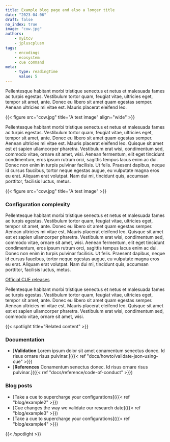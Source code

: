 ```yaml
---
title: Example blog page and also a longer title
date: "2023-04-06"
draft: false
no_index: true
image: "cow.jpg"
authors:
    - myitcv
    - jpluscplusm
tags:
    - encodings
    - ecosystem
    - cue command
meta:
    - type: readingTime
      value: 5
---
```


Pellentesque habitant morbi tristique senectus et netus et malesuada fames ac turpis egestas. Vestibulum tortor quam, feugiat vitae, ultricies eget, tempor sit amet, ante. Donec eu libero sit amet quam egestas semper. Aenean ultricies mi vitae est. Mauris placerat eleifend leo.

{{< figure src="cow.jpg" title="A test image" align="wide" >}}

Pellentesque habitant morbi tristique senectus et netus et malesuada fames ac turpis egestas. Vestibulum tortor quam, feugiat vitae, ultricies eget, tempor sit amet, ante. Donec eu libero sit amet quam egestas semper. Aenean ultricies mi vitae est. Mauris placerat eleifend leo. Quisque sit amet est et sapien ullamcorper pharetra. Vestibulum erat wisi, condimentum sed, commodo vitae, ornare sit amet, wisi. Aenean fermentum, elit eget tincidunt condimentum, eros ipsum rutrum orci, sagittis tempus lacus enim ac dui. Donec non enim in turpis pulvinar facilisis. Ut felis. Praesent dapibus, neque id cursus faucibus, tortor neque egestas augue, eu vulputate magna eros eu erat. Aliquam erat volutpat. Nam dui mi, tincidunt quis, accumsan porttitor, facilisis luctus, metus.

{{< figure src="cow.jpg" title="A test image" >}}

### Configuration complexity

Pellentesque habitant morbi tristique senectus et netus et malesuada fames ac turpis egestas. Vestibulum tortor quam, feugiat vitae, ultricies eget, tempor sit amet, ante. Donec eu libero sit amet quam egestas semper. Aenean ultricies mi vitae est. Mauris placerat eleifend leo. Quisque sit amet est et sapien ullamcorper pharetra. Vestibulum erat wisi, condimentum sed, commodo vitae, ornare sit amet, wisi. Aenean fermentum, elit eget tincidunt condimentum, eros ipsum rutrum orci, sagittis tempus lacus enim ac dui. Donec non enim in turpis pulvinar facilisis. Ut felis. Praesent dapibus, neque id cursus faucibus, tortor neque egestas augue, eu vulputate magna eros eu erat. Aliquam erat volutpat. Nam dui mi, tincidunt quis, accumsan porttitor, facilisis luctus, metus.

[Official CUE releases](https://github.com/cue-lang/cue/releases/)

Pellentesque habitant morbi tristique senectus et netus et malesuada fames ac turpis egestas. Vestibulum tortor quam, feugiat vitae, ultricies eget, tempor sit amet, ante. Donec eu libero sit amet quam egestas semper. Aenean ultricies mi vitae est. Mauris placerat eleifend leo. Quisque sit amet est et sapien ullamcorper pharetra. Vestibulum erat wisi, condimentum sed, commodo vitae, ornare sit amet, wisi.

{{< spotlight title="Related content" >}}

### Documentation

-   [**Validation** Lorem ipsum dolor sit amet conamentum senectus donec. Id risus ornare risus pulvinar.]({{< ref "docs/howto/validate-json-using-cue" >}})
-   [**References** Conamentum senectus donec. Id risus ornare risus pulvinar.]({{< ref "docs/reference/code-of-conduct" >}})

### Blog posts
- [Take a cue to supercharge your configurations]({{< ref "blog/example2" >}})
- [Cue changes the way we validate our research date]({{< ref "blog/example3" >}})
- [Take a cue to supercharge your configurations]({{< ref "blog/example4" >}})

{{< /spotlight >}}
